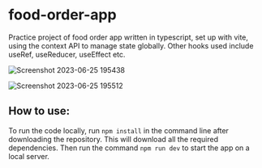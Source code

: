 # food-order-app

Practice project of food order app written in typescript, set up with vite, using the context API to manage state globally. Other hooks used include useRef, useReducer, useEffect etc.

![Screenshot 2023-06-25 195438](https://github.com/dheemanth-1/food-order-app/assets/136865272/69e57b57-2a57-43d1-9e33-08a908ae0f8a)


![Screenshot 2023-06-25 195512](https://github.com/dheemanth-1/food-order-app/assets/136865272/58200a99-2439-4daf-a881-5d19d4a6ab03)

## How to use:
To run the code locally, run ```npm install``` in the command line after downloading the repository. This will download all the required dependencies.
Then run the command ```npm run dev``` to start the app on a local server.

